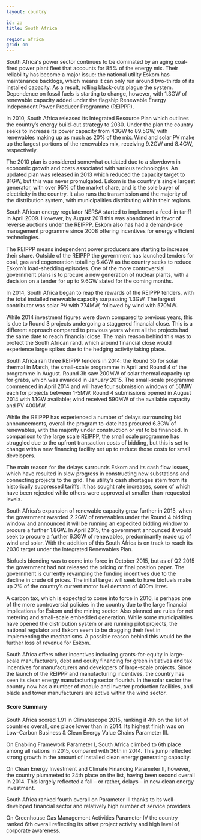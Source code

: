```yaml
---
layout: country

id: za
title: South Africa

region: africa
grid: on
---
```

South Africa's power sector continues to be dominated by an aging coal-fired power plant fleet that accounts for 85% of the energy mix. Their reliability has become a major issue: the national utility Eskom has maintenance backlogs, which means it can only run around two-thirds of its installed capacity. As a result, rolling black-outs plague the system. Dependence on fossil fuels is starting to change, however, with 1.3GW of renewable capacity added under the flagship Renewable Energy Independent Power Producer Programme (REIPPP).

In 2010, South Africa released its Integrated Resource Plan which outlines the country’s energy build-out strategy to 2030. Under the plan the country seeks to increase its power capacity from 43GW to 89.5GW, with renewables making up as much as 20% of the mix. Wind and solar PV make up the largest portions of the renewables mix, receiving 9.2GW and 8.4GW, respectively. 

The 2010 plan is considered somewhat outdated due to a slowdown in economic growth and costs associated with various technologies. An updated plan was released in 2013 which reduced the capacity target to 81GW, but this was never promulgated. 
Eskom is the country's single largest generator, with over 95% of the market share, and is the sole buyer of electricity in the country. It also runs the transmission and the majority of the distribution system, with municipalities distributing within their regions.

South African energy regulator NERSA started to implement a feed-in tariff in April 2009. However, by August 2011 this was abandoned in favor of reverse auctions under the REIPPP. Eskom also has had a demand-side management programme since 2008 offering incentives for energy efficient technologies.

The REIPPP means independent power producers are starting to increase their share. Outside of the REIPPP the government has launched tenders for coal, gas and cogeneration totalling 6.4GW as the country seeks to reduce Eskom’s load-shedding episodes. One of the more controversial government plans is to procure a new generation of nuclear plants, with a decision on a tender for up to 9.6GW slated for the coming months. 

In 2014, South Africa began to reap the rewards of the REIPPP tenders, with the total installed renewable capacity surpassing 1.3GW. The largest contributor was solar PV with 774MW, followed by wind with 570MW. 

While 2014 investment figures were down compared to previous years, this is due to Round 3 projects undergoing a staggered financial close. This is a different approach compared to previous years where all the projects had the same date to reach financial close. The main reason behind this was to protect the South African rand, which around financial close would experience large spikes due to the hedging activity taking place.

South Africa ran three REIPPP tenders in 2014: the Round 3b for solar thermal in March, the small-scale programme in April and Round 4 of the programme in August. Round 3b saw 200MW of solar thermal capacity up for grabs, which was awarded in January 2015. The small-scale programme commenced in April 2014 and will have four submission windows of 50MW each for projects between 1-5MW. Round 4 submissions opened in August 2014 with 1.1GW available; wind received 590MW of the available capacity and PV 400MW. 

While the REIPPP has experienced a number of delays surrounding bid announcements, overall the program to-date has procured 6.3GW of renewables, with the majority under construction or yet to be financed. In comparison to the large scale REIPPP, the small scale programme has struggled due to the upfront transaction costs of bidding, but this is set to change with a new financing facility set up to reduce those costs for small developers. 

The main reason for the delays surrounds Eskom and its cash flow issues, which have resulted in slow progress in constructing new substations and connecting projects to the grid. The utility’s cash shortages stem from its historically suppressed tariffs. It has sought rate increases, some of which have been rejected while others were approved at smaller-than-requested levels. 

South Africa’s expansion of renewable capacity grew further in 2015, when the government awarded 2.2GW of renewables under the Round 4 bidding window and announced it will be running an expedited bidding window to procure a further 1.8GW. In April 2015, the government announced it would seek to procure a further 6.3GW of renewables, predominantly made up of wind and solar. With the addition of this South Africa is on track to reach its 2030 target under the Integrated Renewables Plan. 

Biofuels blending was to come into force in October 2015, but as of Q2 2015 the government had not released the pricing or final position paper. The government is currently revamping the funding incentives due to the decline in crude oil prices. The initial target will seek to have biofuels make up 2% of the country’s current motor fuel demand of 400m litres.  

A carbon tax, which is expected to come into force in 2016, is perhaps one of the more controversial policies in the country due to the large financial implications for Eskom and the mining sector. Also planned are rules for net metering and small-scale embedded generation. While some municipalities have opened the distribution system or are running pilot projects, the national regulator and Eskom seem to be dragging their feet in implementing the mechanisms. A possible reason behind this would be the further loss of revenue for Eskom. 

South Africa offers other incentives including grants-for-equity in large-scale manufacturers, debt and equity financing for green initiatives and tax incentives for manufacturers and developers of large-scale projects. Since the launch of the REIPPP and manufacturing incentives, the country has seen its clean energy manufacturing sector flourish. In the solar sector the country now has a number of module and inverter production facilities, and blade and tower manufacturers are active within the wind sector.

#### Score Summary

South Africa scored 1.91 in Climatescope 2015, ranking it 4th on the list of countries overall, one place lower than in 2014. Its highest finish was on Low-Carbon Business & Clean Energy Value Chains Parameter III. 

On Enabling Framework Parameter I, South Africa climbed to 6th place among all nations in 2015, compared with 36th in 2014. This jump reflected strong growth in the amount of installed clean energy generating capacity. 

On Clean Energy Investment and Climate Financing Parameter II, however, the country plummeted to 24th place on the list, having been second overall in 2014. This largely reflected a fall – or rather, delays – in new clean energy investment.

South Africa ranked fourth overall on Parameter III thanks to its well-developed financial sector and relatively high number of service providers. 

On Greenhouse Gas Management Activities Parameter IV the country ranked 6th overall reflecting its offset project activity and high level of corporate awareness.
